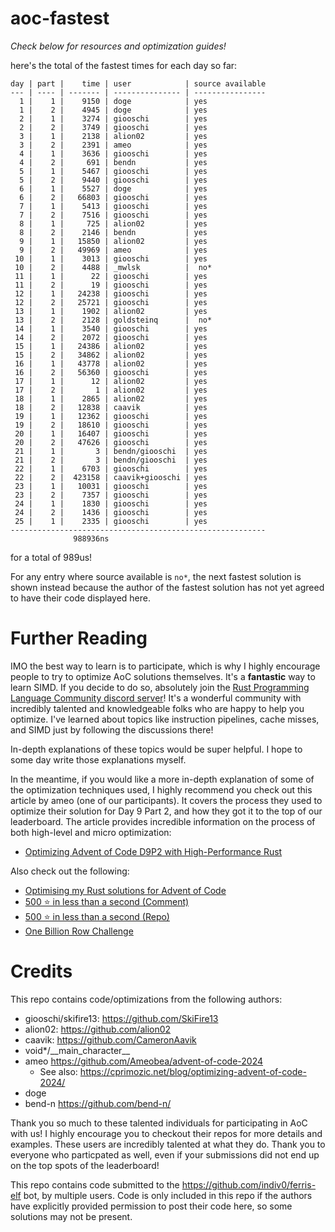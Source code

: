 # aoc-fastest

*Check below for resources and optimization guides!*

here's the total of the fastest times for each day so far:
```
day | part |    time | user            | source available
--- | ---- | ------- | --------------- | ----------------
  1 |    1 |    9150 | doge            | yes
  1 |    2 |    4945 | doge            | yes
  2 |    1 |    3274 | giooschi        | yes
  2 |    2 |    3749 | giooschi        | yes
  3 |    1 |    2138 | alion02         | yes
  3 |    2 |    2391 | ameo            | yes
  4 |    1 |    3636 | giooschi        | yes
  4 |    2 |     691 | bendn           | yes
  5 |    1 |    5467 | giooschi        | yes
  5 |    2 |    9440 | giooschi        | yes
  6 |    1 |    5527 | doge            | yes
  6 |    2 |   66803 | giooschi        | yes
  7 |    1 |    5413 | giooschi        | yes
  7 |    2 |    7516 | giooschi        | yes
  8 |    1 |     725 | alion02         | yes
  8 |    2 |    2146 | bendn           | yes
  9 |    1 |   15850 | alion02         | yes
  9 |    2 |   49969 | ameo            | yes
 10 |    1 |    3013 | giooschi        | yes
 10 |    2 |    4488 | _mwlsk          |  no*
 11 |    1 |      22 | giooschi        | yes
 11 |    2 |      19 | giooschi        | yes
 12 |    1 |   24238 | giooschi        | yes
 12 |    2 |   25721 | giooschi        | yes
 13 |    1 |    1902 | alion02         | yes
 13 |    2 |    2128 | goldsteinq      |  no*
 14 |    1 |    3540 | giooschi        | yes
 14 |    2 |    2072 | giooschi        | yes
 15 |    1 |   24386 | alion02         | yes
 15 |    2 |   34862 | alion02         | yes
 16 |    1 |   43778 | alion02         | yes
 16 |    2 |   56360 | giooschi        | yes
 17 |    1 |      12 | alion02         | yes
 17 |    2 |       1 | alion02         | yes
 18 |    1 |    2865 | alion02         | yes
 18 |    2 |   12838 | caavik          | yes
 19 |    1 |   12362 | giooschi        | yes
 19 |    2 |   18610 | giooschi        | yes
 20 |    1 |   16407 | giooschi        | yes
 20 |    2 |   47626 | giooschi        | yes
 21 |    1 |       3 | bendn/giooschi  | yes
 21 |    2 |       3 | bendn/giooschi  | yes
 22 |    1 |    6703 | giooschi        | yes
 22 |    2 |  423158 | caavik+giooschi | yes
 23 |    1 |   10031 | giooschi        | yes
 23 |    2 |    7357 | giooschi        | yes
 24 |    1 |    1830 | giooschi        | yes
 24 |    2 |    1436 | giooschi        | yes
 25 |    1 |    2335 | giooschi        | yes
---------------------------------------------------------
              988936ns
```
for a total of 989us!

For any entry where source available is `no*`, the next fastest solution is
shown instead because the author of the fastest solution has not yet agreed to
have their code displayed here.

# Further Reading

IMO the best way to learn is to participate, which is why I highly encourage people to try to optimize AoC solutions themselves. It's a **fantastic** way to learn SIMD. If you decide to do so, absolutely join the [Rust Programming Language Community discord server](https://discord.gg/rust-lang-community)! It's a wonderful community with incredibly talented and knowledgeable folks who are happy to help you optimize. I've learned about topics like instruction pipelines, cache misses, and SIMD just by following the discussions there!

In-depth explanations of these topics would be super helpful. I hope to some day write those explanations myself.

In the meantime, if you would like a more in-depth explanation of some of the optimization techniques used, I highly recommend you check out this article by ameo (one of our participants). It covers the process they used to optimize their solution for Day 9 Part 2, and how they got it to the top of our leaderboard. The article provides incredible information on the process of both high-level and micro optimization:

- [Optimizing Advent of Code D9P2 with High-Performance Rust](https://cprimozic.net/blog/optimizing-advent-of-code-2024/)

Also check out the following:

- [Optimising my Rust solutions for Advent of Code ](https://nindalf.com/posts/optimising-rust/)
- [500 ⭐ in less than a second (Comment)](https://old.reddit.com/r/adventofcode/comments/1hlyocd/500_in_less_than_a_second/m3pyxdk/)
- [500 ⭐ in less than a second (Repo)](https://github.com/maneatingape/advent-of-code-rust)
- [One Billion Row Challenge](https://curiouscoding.nl/posts/1brc/)


# Credits

This repo contains code/optimizations from the following authors:

- giooschi/skifire13: https://github.com/SkiFire13
- alion02: https://github.com/alion02
- caavik: https://github.com/CameronAavik
- void*/\_\_main\_character\_\_
- ameo https://github.com/Ameobea/advent-of-code-2024
  - See also: https://cprimozic.net/blog/optimizing-advent-of-code-2024/
- doge
- bend-n https://github.com/bend-n/

Thank you so much to these talented individuals for participating in AoC with us!
I highly encourage you to checkout their repos for more details and examples.
These users are incredibly talented at what they do.
Thank you to everyone who particpated as well, even if your submissions did not end up on the top spots of the leaderboard!

This repo contains code submitted to the https://github.com/indiv0/ferris-elf bot, by multiple users.
Code is only included in this repo if the authors have explicitly provided permission to post their code here, so some solutions may not be present.
